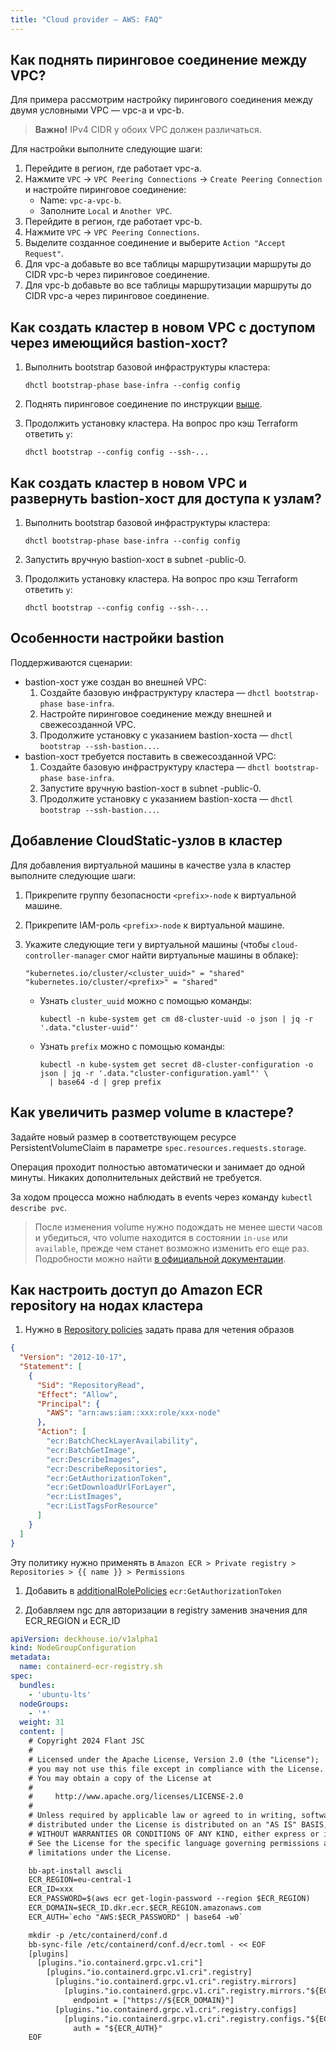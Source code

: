 ```yaml
---
title: "Cloud provider — AWS: FAQ"
---
```



## Как поднять пиринговое соединение  между VPC?

Для примера рассмотрим настройку пирингового соединения между двумя условными VPC — vpc-a и vpc-b.

> **Важно!** IPv4 CIDR у обоих VPC должен различаться.

Для настройки выполните следующие шаги:

1. Перейдите в регион, где работает vpc-a.
1. Нажмите `VPC` -> `VPC Peering Connections` -> `Create Peering Connection` и настройте пиринговое соединение:
   * Name: `vpc-a-vpc-b`.
   * Заполните `Local` и `Another VPC`.
1. Перейдите в регион, где работает vpc-b.
1. Нажмите `VPC` -> `VPC Peering Connections`.
1. Выделите созданное соединение и выберите `Action "Accept Request"`.
1. Для vpc-a добавьте во все таблицы маршрутизации маршруты до CIDR vpc-b через пиринговое соединение.
1. Для vpc-b добавьте во все таблицы маршрутизации маршруты до CIDR vpc-a через пиринговое соединение.

## Как создать кластер в новом VPC с доступом через имеющийся bastion-хост?

1. Выполнить bootstrap базовой инфраструктуры кластера:

   ```shell
   dhctl bootstrap-phase base-infra --config config
   ```

2. Поднять пиринговое соединение по инструкции [выше](#как-поднять-пиринговое-соединение--между-vpc).

3. Продолжить установку кластера. На вопрос про кэш Terraform ответить `y`:

   ```shell
   dhctl bootstrap --config config --ssh-...
   ```

## Как создать кластер в новом VPC и развернуть bastion-хост для доступа к узлам?

1. Выполнить bootstrap базовой инфраструктуры кластера:

   ```shell
   dhctl bootstrap-phase base-infra --config config
   ```

2. Запустить вручную bastion-хост в subnet <prefix>-public-0.

3. Продолжить установку кластера. На вопрос про кэш Terraform ответить `y`:

   ```shell
   dhctl bootstrap --config config --ssh-...
   ```

## Особенности настройки bastion

Поддерживаются сценарии:
* bastion-хост уже создан во внешней VPC:
  1. Создайте базовую инфраструктуру кластера — `dhctl bootstrap-phase base-infra`.
  1. Настройте пиринговое соединение между внешней и свежесозданной VPC.
  1. Продолжите установку с указанием bastion-хоста — `dhctl bootstrap --ssh-bastion...`.
* bastion-хост требуется поставить в свежесозданной VPC:
  1. Создайте базовую инфраструктуру кластера — `dhctl bootstrap-phase base-infra`.
  1. Запустите вручную bastion-хост в subnet <prefix>-public-0.
  1. Продолжите установку с указанием bastion-хоста — `dhctl bootstrap --ssh-bastion...`.

## Добавление CloudStatic-узлов в кластер

Для добавления виртуальной машины в качестве узла в кластер выполните следующие шаги:

1. Прикрепите группу безопасности `<prefix>-node` к виртуальной машине.
1. Прикрепите IAM-роль `<prefix>-node` к виртуальной машине.
1. Укажите следующие теги у виртуальной машины (чтобы `cloud-controller-manager` смог найти виртуальные машины в облаке):

   ```text
   "kubernetes.io/cluster/<cluster_uuid>" = "shared"
   "kubernetes.io/cluster/<prefix>" = "shared"
   ```

   * Узнать `cluster_uuid` можно с помощью команды:

     ```shell
     kubectl -n kube-system get cm d8-cluster-uuid -o json | jq -r '.data."cluster-uuid"'
     ```

   * Узнать `prefix` можно с помощью команды:

     ```shell
     kubectl -n kube-system get secret d8-cluster-configuration -o json | jq -r '.data."cluster-configuration.yaml"' \
       | base64 -d | grep prefix
     ```

## Как увеличить размер volume в кластере?

Задайте новый размер в соответствующем ресурсе PersistentVolumeClaim в параметре `spec.resources.requests.storage`.

Операция проходит полностью автоматически и занимает до одной минуты. Никаких дополнительных действий не требуется.

За ходом процесса можно наблюдать в events через команду `kubectl describe pvc`.

> После изменения volume нужно подождать не менее шести часов и убедиться, что volume находится в состоянии `in-use` или `available`, прежде чем станет возможно изменить его еще раз. Подробности можно найти [в официальной документации](https://docs.aws.amazon.com/AWSEC2/latest/UserGuide/modify-volume-requirements.html).

## Как настроить доступ до Amazon ECR repository на нодах кластера

1. Нужно в [Repository policies](https://docs.aws.amazon.com/AmazonECR/latest/userguide/repository-policies.html) задать права для четения образов

```json
{
  "Version": "2012-10-17",
  "Statement": [
    {
      "Sid": "RepositoryRead",
      "Effect": "Allow",
      "Principal": {
        "AWS": "arn:aws:iam::xxx:role/xxx-node"
      },
      "Action": [
        "ecr:BatchCheckLayerAvailability",
        "ecr:BatchGetImage",
        "ecr:DescribeImages",
        "ecr:DescribeRepositories",
        "ecr:GetAuthorizationToken",
        "ecr:GetDownloadUrlForLayer",
        "ecr:ListImages",
        "ecr:ListTagsForResource"
      ]
    }
  ]
}
```

Эту политику нужно применять в `Amazon ECR > Private registry > Repositories > {{ name }} > Permissions`

1. Добавить в [additionalRolePolicies](cluster_configuration.html#awsclusterconfiguration-additionalrolepolicies) `ecr:GetAuthorizationToken`

1. Добавляем ngc для авторизации в registry заменив значения для ECR_REGION и ECR_ID

```yaml
apiVersion: deckhouse.io/v1alpha1
kind: NodeGroupConfiguration
metadata:
  name: containerd-ecr-registry.sh
spec:
  bundles:
    - 'ubuntu-lts'
  nodeGroups:
    - '*'
  weight: 31
  content: |
    # Copyright 2024 Flant JSC
    #
    # Licensed under the Apache License, Version 2.0 (the "License");
    # you may not use this file except in compliance with the License.
    # You may obtain a copy of the License at
    #
    #     http://www.apache.org/licenses/LICENSE-2.0
    #
    # Unless required by applicable law or agreed to in writing, software
    # distributed under the License is distributed on an "AS IS" BASIS,
    # WITHOUT WARRANTIES OR CONDITIONS OF ANY KIND, either express or implied.
    # See the License for the specific language governing permissions and
    # limitations under the License.

    bb-apt-install awscli
    ECR_REGION=eu-central-1
    ECR_ID=xxx
    ECR_PASSWORD=$(aws ecr get-login-password --region $ECR_REGION)
    ECR_DOMAIN=$ECR_ID.dkr.ecr.$ECR_REGION.amazonaws.com
    ECR_AUTH=`echo "AWS:$ECR_PASSWORD" | base64 -w0`

    mkdir -p /etc/containerd/conf.d
    bb-sync-file /etc/containerd/conf.d/ecr.toml - << EOF
    [plugins]
      [plugins."io.containerd.grpc.v1.cri"]
        [plugins."io.containerd.grpc.v1.cri".registry]
          [plugins."io.containerd.grpc.v1.cri".registry.mirrors]
            [plugins."io.containerd.grpc.v1.cri".registry.mirrors."${ECR_DOMAIN}"]
              endpoint = ["https://${ECR_DOMAIN}"]
          [plugins."io.containerd.grpc.v1.cri".registry.configs]
            [plugins."io.containerd.grpc.v1.cri".registry.configs."${ECR_DOMAIN}".auth]
              auth = "${ECR_AUTH}"
    EOF
```

